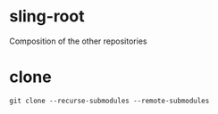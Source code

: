 # sling-root
Composition of the other repositories

# clone 
```
git clone --recurse-submodules --remote-submodules
```
